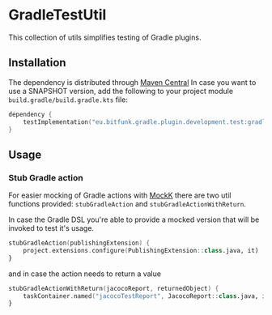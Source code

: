 # GradleTestUtil

This collection of utils simplifies testing of Gradle plugins.

## Installation

The dependency is distributed through [Maven Central](https://central.sonatype.dev/) In case you want to use a SNAPSHOT version, add the following to your project module `build.gradle/build.gradle.kts` file:

```kotlin
dependency {
    testImplementation("eu.bitfunk.gradle.plugin.development.test:gradle-test-util:LATEST_VERSION")
}
```

## Usage


### Stub Gradle action

For easier mocking of Gradle actions with [MockK](https://mockk.io/) there are two util functions provided: `stubGradleAction` and `stubGradleActionWithReturn`.

In case the Gradle DSL you're able to provide a mocked version that will be invoked to test it's usage.

```kotlin
stubGradleAction(publishingExtension) {
    project.extensions.configure(PublishingExtension::class.java, it)
}
```

and in case the action needs to return a value

```kotlin
stubGradleActionWithReturn(jacocoReport, returnedObject) {
    taskContainer.named("jacocoTestReport", JacocoReport::class.java, it)
}
```
